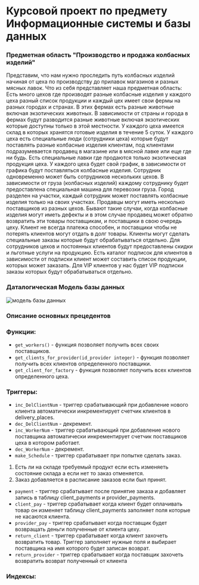 # Курсовой проект по предмету Информационные системы и базы данных

### Предметная область "Производство и продажа колбасных изделий"

Представим, что нам нужно проследить путь колбасных изделий начиная от цеха по 
производству до прилавок магазинов и разных мясных лавок. 
Что из себя представляет наша предметная область: Есть много цехов где производят 
разные колбасные изделия у каждого цеха разный список продукции и каждый цех имеет 
свои фермы на разных городах и странах. В этих фермах есть разные животные включая 
экзотических животных. В зависимости от страны и города в фермах будут разводится 
разные животные включая экзотических которые доступны только в этой местности. У 
каждого цеха имеется склад в которых хранятся готовые изделия в течение 5 суток. У 
каждого цеха есть специальные люди (сотрудники цеха) которые будут поставлять разные 
колбасные изделия клиентам, под клиентами подразумевается продавец в магазине или в мясной лавке или еще где ни будь. Есть специальные лавки где продаются только 
экзотическая продукция цеха. У каждого цеха будет свой график, в зависимости от 
графика будут поставляться колбасные изделия.  Сотрудник одновременно может быть 
сотрудников нескольких цехов. В зависимости от груза (колбасных изделий) каждому 
сотруднику будет предоставлена специальная машина для перевозки груза. Город 
разделен на участки, каждый сотрудник может поставлять колбасные изделия только на 
своих участках. Продавцы могут иметь несколько поставщиков из разных цехов. Бывают 
такие случаи, когда колбасные изделия могут иметь дефекты и в этом случае продавец 
может обратно возвратить эти товары поставщикам, и поставщики в свою очередь 
цеху.  Клиент не всегда платежа способен, и поставщики чтобы не потерять клиентов 
могут отдать в долг товары. Клиенты могут сделать специальные заказы которые будут 
обрабатываться отдельно. Для сотрудников цехов и постоянных клиентов будут 
предоставлены скидки и льготные услуги на продукцию. Есть каталог подписок для 
клиентов в зависимости от подписки клиент может составить список продукции, которых 
может заказать. Для VIP клиентов у нас будет VIP подписки заказы которых будут 
обрабатываться отдельно.

### Даталогическая Модель базы данных 
![модель базы данных](https://github.com/MansurovB-source/CourseProject-ISDB/blob/main/data-model/courseworkDM.png)

### Описание основных прецедентов

### Функции:
* `get_workers()` - функция позволяет получить всех своих поставщиков.
* `get_clients_for_provider(id_provider integer)` - функция позволяет получить всех клиентов определенного поставщики.
* `get_client_for_factory` - функция позволяет получить всех клиентов определенного цеха.

### Триггеры:
* `inc_DelClientNum` - триггер срабатывающий при добавление нового клиента автоматически инкрементирует счетчик клиентов в delivery_places. 
* `dec_DelClientNum` - декремент.
* `inc_WorkerNum` - триггер срабатывающий при добавление нового поставщика автоматически инкрементирует счетчик поставщиков цеха в котором работает.
* `dec_WorkerNum` - декремент.
* `make_Schedule` - триггер срабатывает при попытке сделать заказ. 
1. Есть ли на складе требуемый продукт если есть изменяеть состояние склада а если нет то заказ отменяется.
2. Заказ добавляется в расписание заказов если был принят.
* `payment` - триггер срабатывает после принятие заказа и добавляет запись в таблицу client_payments и provider_payments.
* `client_pay` - триггер срабатывает когда клиент будет оплачивать товар он изменяет таблицу client_payments заполняет поля которые не касаются клиента.
* `provider_pay` - триггер срабатывает когда поставщик будет возвращать деньги полученные от клиента цеху.
* `return_client` - триггер срабатывает когда клиент захочеть возвратить товар. Триггер заполняет нужные поля и выбирает поставщика на имя которого будет записан возврат.
* `return_provider` - триггер срабатывает когда поставщик захочеть возвратить возврат полученный от клиента  
### Индексы:
